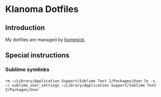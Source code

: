 # Klanoma Dotfiles

## Introduction
My dotfiles are managed by [homesick](https://github.com/technicalpickles/homesick).

## Special instructions
### Sublime symlinks
`rm ~/Library/Application Support/Sublime Text 2/Packages/User`
`ln -s ~/.sublime_user_settings ~/Library/Application Support/Sublime Text 2/Packages/User`
